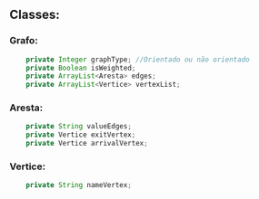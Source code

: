 ## Classes:

### Grafo:
```Java
    private Integer graphType; //Orientado ou não orientado
    private Boolean isWeighted; 
    private ArrayList<Aresta> edges;
    private ArrayList<Vertice> vertexList; 
```

### Aresta:
```Java
    private String valueEdges;
    private Vertice exitVertex;
    private Vertice arrivalVertex;
```

### Vertice:
```Java
    private String nameVertex;
```